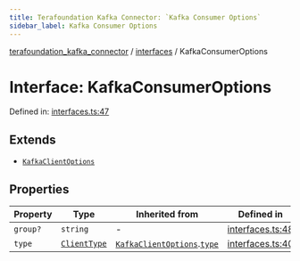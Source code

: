```yaml
---
title: Terafoundation Kafka Connector: `Kafka Consumer Options`
sidebar_label: Kafka Consumer Options
---
```


[terafoundation_kafka_connector](../../overview.md) / [interfaces](../overview.md) / KafkaConsumerOptions

# Interface: KafkaConsumerOptions

Defined in: [interfaces.ts:47](https://github.com/terascope/kafka-assets/blob/b4e3eb0e523d6b614deaefe4e0a4f374baa11655/packages/terafoundation_kafka_connector/src/interfaces.ts#L47)

## Extends

- [`KafkaClientOptions`](KafkaClientOptions.md)

## Properties

| Property | Type | Inherited from | Defined in |
| ------ | ------ | ------ | ------ |
| <a id="group"></a> `group?` | `string` | - | [interfaces.ts:48](https://github.com/terascope/kafka-assets/blob/b4e3eb0e523d6b614deaefe4e0a4f374baa11655/packages/terafoundation_kafka_connector/src/interfaces.ts#L48) |
| <a id="type"></a> `type` | [`ClientType`](../overview.md#clienttype) | [`KafkaClientOptions`](KafkaClientOptions.md).[`type`](KafkaClientOptions.md#type) | [interfaces.ts:40](https://github.com/terascope/kafka-assets/blob/b4e3eb0e523d6b614deaefe4e0a4f374baa11655/packages/terafoundation_kafka_connector/src/interfaces.ts#L40) |
